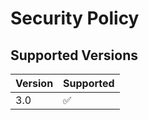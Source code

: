 # Security Policy

## Supported Versions

| Version | Supported          |
| ------- | ------------------ |
| 3.0   | :white_check_mark: |

